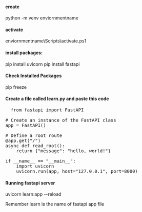 #### create
python -m venv enviornmentname

#### activate
enviornmentname\Scripts\activate.ps1   

#### install packages:
pip install uvicorn
pip install fastapi

#### Check Installed Packages
pip freeze

#### Create a file called learn.py and paste this code
<pre>
  from fastapi import FastAPI

# Create an instance of the FastAPI class
app = FastAPI()

# Define a root route
@app.get("/")
async def read_root():
    return {"message": "hello, world!"}

if __name__ == "__main__":
    import uvicorn
    uvicorn.run(app, host="127.0.0.1", port=8000)
</pre>

#### Running fastapi server

uvicorn learn:app --reload

Remember learn is the name of fastapi app file
